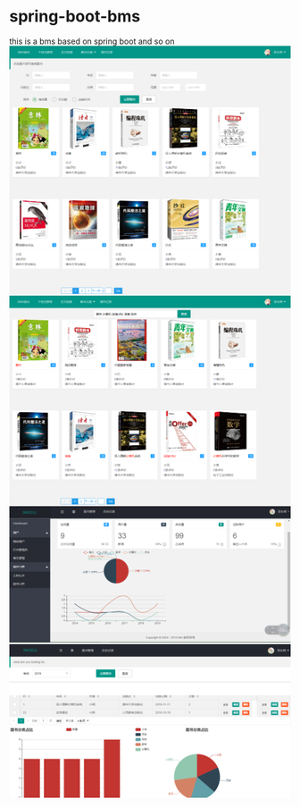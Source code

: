 # spring-boot-bms
this is a bms based on spring boot and so on
![全文检索界面](https://github.com/1705030118/spring-boot-bms/blob/master/src/main/resources/static/images/fireshot/1.png?raw=true)
![复杂查询界面](https://github.com/1705030118/spring-boot-bms/blob/master/src/main/resources/static/images/fireshot/2.png?raw=true)
![Dashboard界面](https://github.com/1705030118/spring-boot-bms/blob/master/src/main/resources/static/images/fireshot/4.png?raw=true)
![图书分析界面](https://github.com/1705030118/spring-boot-bms/blob/master/src/main/resources/static/images/fireshot/5.png?raw=true)
